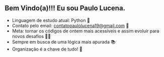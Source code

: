 ## Bem Vindo(a)!!! Eu sou Paulo Lucena.

- Linguagem de estudo atual: Python 🐍
- Contato pelo email: contatopaulolucena19@gmail.com 📩
- Meta: tornar os códigos de ontem mais acessíveis e assim evoluir para novos desafios 🧑‍💻
- Sempre em busca de uma lógica mais apurada 📚
- Organização é a chave de tudo! 🔑


